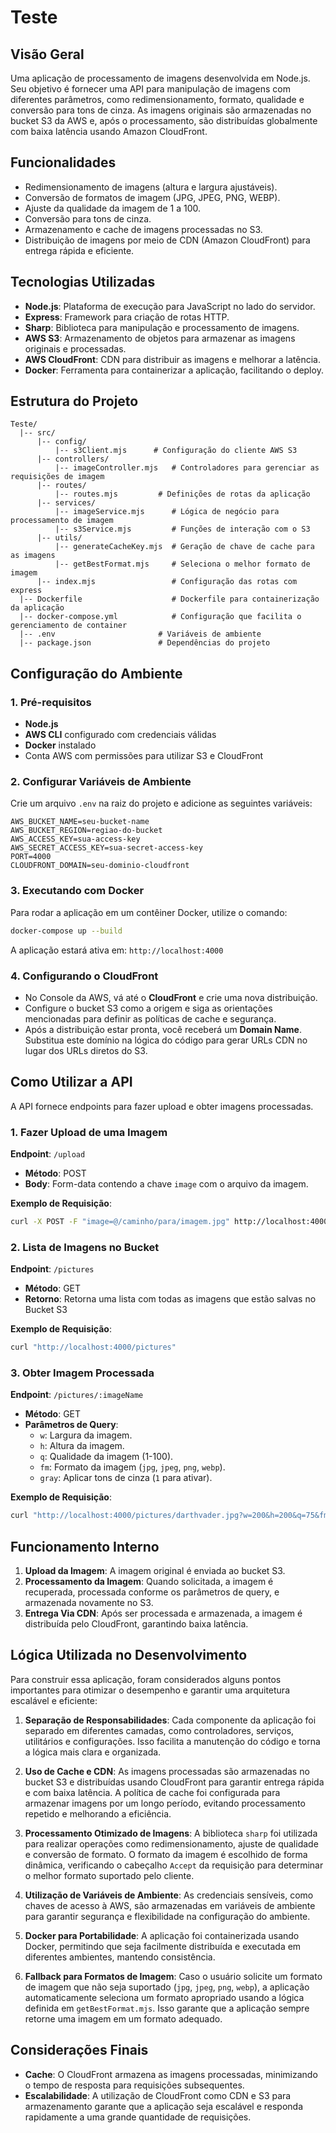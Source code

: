 # Teste

## Visão Geral

Uma aplicação de processamento de imagens desenvolvida em Node.js. Seu objetivo é fornecer uma API para manipulação de imagens com diferentes parâmetros, como redimensionamento, formato, qualidade e conversão para tons de cinza. As imagens originais são armazenadas no bucket S3 da AWS e, após o processamento, são distribuídas globalmente com baixa latência usando Amazon CloudFront.

## Funcionalidades

- Redimensionamento de imagens (altura e largura ajustáveis).
- Conversão de formatos de imagem (JPG, JPEG, PNG, WEBP).
- Ajuste da qualidade da imagem de 1 a 100.
- Conversão para tons de cinza.
- Armazenamento e cache de imagens processadas no S3.
- Distribuição de imagens por meio de CDN (Amazon CloudFront) para entrega rápida e eficiente.

## Tecnologias Utilizadas

- **Node.js**: Plataforma de execução para JavaScript no lado do servidor.
- **Express**: Framework para criação de rotas HTTP.
- **Sharp**: Biblioteca para manipulação e processamento de imagens.
- **AWS S3**: Armazenamento de objetos para armazenar as imagens originais e processadas.
- **AWS CloudFront**: CDN para distribuir as imagens e melhorar a latência.
- **Docker**: Ferramenta para containerizar a aplicação, facilitando o deploy.

## Estrutura do Projeto

```
Teste/
  |-- src/
      |-- config/
          |-- s3Client.mjs      # Configuração do cliente AWS S3
      |-- controllers/
          |-- imageController.mjs   # Controladores para gerenciar as requisições de imagem
      |-- routes/
          |-- routes.mjs         # Definições de rotas da aplicação
      |-- services/
          |-- imageService.mjs      # Lógica de negócio para processamento de imagem
          |-- s3Service.mjs         # Funções de interação com o S3
      |-- utils/
          |-- generateCacheKey.mjs  # Geração de chave de cache para as imagens
          |-- getBestFormat.mjs     # Seleciona o melhor formato de imagem
      |-- index.mjs                 # Configuração das rotas com express
  |-- Dockerfile                    # Dockerfile para containerização da aplicação
  |-- docker-compose.yml            # Configuração que facilita o gerenciamento de container
  |-- .env                       # Variáveis de ambiente
  |-- package.json               # Dependências do projeto
```

## Configuração do Ambiente

### 1. Pré-requisitos

- **Node.js**
- **AWS CLI** configurado com credenciais válidas
- **Docker** instalado
- Conta AWS com permissões para utilizar S3 e CloudFront

### 2. Configurar Variáveis de Ambiente

Crie um arquivo `.env` na raiz do projeto e adicione as seguintes variáveis:

```
AWS_BUCKET_NAME=seu-bucket-name
AWS_BUCKET_REGION=regiao-do-bucket
AWS_ACCESS_KEY=sua-access-key
AWS_SECRET_ACCESS_KEY=sua-secret-access-key
PORT=4000
CLOUDFRONT_DOMAIN=seu-dominio-cloudfront
```

### 3. Executando com Docker

Para rodar a aplicação em um contêiner Docker, utilize o comando:

```bash
docker-compose up --build
```

A aplicação estará ativa em: `http://localhost:4000`

### 4. Configurando o CloudFront

- No Console da AWS, vá até o **CloudFront** e crie uma nova distribuição.
- Configure o bucket S3 como a origem e siga as orientações mencionadas para definir as políticas de cache e segurança.
- Após a distribuição estar pronta, você receberá um **Domain Name**. Substitua este domínio na lógica do código para gerar URLs CDN no lugar dos URLs diretos do S3.

## Como Utilizar a API

A API fornece endpoints para fazer upload e obter imagens processadas.

### 1. Fazer Upload de uma Imagem

**Endpoint**: `/upload`

- **Método**: POST
- **Body**: Form-data contendo a chave `image` com o arquivo da imagem.

**Exemplo de Requisição**:

```bash
curl -X POST -F "image=@/caminho/para/imagem.jpg" http://localhost:4000/upload
```

### 2. Lista de Imagens no Bucket

**Endpoint**: `/pictures`

- **Método**: GET
- **Retorno**: Retorna uma lista com todas as imagens que estão salvas no Bucket S3

**Exemplo de Requisição**:

```bash
curl "http://localhost:4000/pictures"
```

### 3. Obter Imagem Processada

**Endpoint**: `/pictures/:imageName`

- **Método**: GET
- **Parâmetros de Query**:
  - `w`: Largura da imagem.
  - `h`: Altura da imagem.
  - `q`: Qualidade da imagem (1-100).
  - `fm`: Formato da imagem (`jpg`, `jpeg`, `png`, `webp`).
  - `gray`: Aplicar tons de cinza (`1` para ativar).

**Exemplo de Requisição**:

```bash
curl "http://localhost:4000/pictures/darthvader.jpg?w=200&h=200&q=75&fm=webp&gray=1"
```

## Funcionamento Interno

1. **Upload da Imagem**: A imagem original é enviada ao bucket S3.
2. **Processamento da Imagem**: Quando solicitada, a imagem é recuperada, processada conforme os parâmetros de query, e armazenada novamente no S3.
3. **Entrega Via CDN**: Após ser processada e armazenada, a imagem é distribuída pelo CloudFront, garantindo baixa latência.

## Lógica Utilizada no Desenvolvimento

Para construir essa aplicação, foram considerados alguns pontos importantes para otimizar o desempenho e garantir uma arquitetura escalável e eficiente:

1. **Separação de Responsabilidades**: Cada componente da aplicação foi separado em diferentes camadas, como controladores, serviços, utilitários e configurações. Isso facilita a manutenção do código e torna a lógica mais clara e organizada.

2. **Uso de Cache e CDN**: As imagens processadas são armazenadas no bucket S3 e distribuídas usando CloudFront para garantir entrega rápida e com baixa latência. A política de cache foi configurada para armazenar imagens por um longo período, evitando processamento repetido e melhorando a eficiência.

3. **Processamento Otimizado de Imagens**: A biblioteca `sharp` foi utilizada para realizar operações como redimensionamento, ajuste de qualidade e conversão de formato. O formato da imagem é escolhido de forma dinâmica, verificando o cabeçalho `Accept` da requisição para determinar o melhor formato suportado pelo cliente.

4. **Utilização de Variáveis de Ambiente**: As credenciais sensíveis, como chaves de acesso à AWS, são armazenadas em variáveis de ambiente para garantir segurança e flexibilidade na configuração do ambiente.

5. **Docker para Portabilidade**: A aplicação foi containerizada usando Docker, permitindo que seja facilmente distribuída e executada em diferentes ambientes, mantendo consistência.

6. **Fallback para Formatos de Imagem**: Caso o usuário solicite um formato de imagem que não seja suportado (`jpg`, `jpeg`, `png`, `webp`), a aplicação automaticamente seleciona um formato apropriado usando a lógica definida em `getBestFormat.mjs`. Isso garante que a aplicação sempre retorne uma imagem em um formato adequado.

## Considerações Finais

- **Cache**: O CloudFront armazena as imagens processadas, minimizando o tempo de resposta para requisições subsequentes.
- **Escalabilidade**: A utilização de CloudFront como CDN e S3 para armazenamento garante que a aplicação seja escalável e responda rapidamente a uma grande quantidade de requisições.
